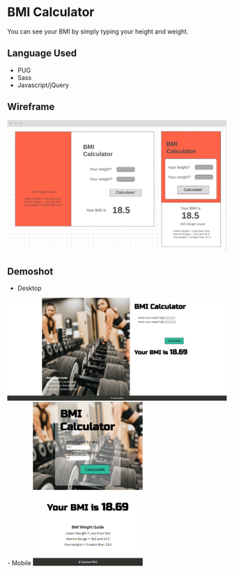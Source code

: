 # BMI Calculator
You can see your BMI by simply typing your height and weight.

## Language Used
- PUG
- Sass
- Javascript/jQuery

## Wireframe
  <img src="./image/wireframe.png">
  
## Demoshot
- Desktop
<img src="./image/lg.jpg">
<br>
- Mobile
<img src="./image/sm.png" width="50%">
